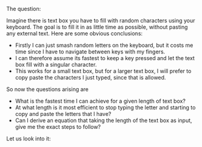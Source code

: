 The question:

Imagine there is text box you have to fill with random characters using your keyboard. The goal is to fill it in as little time as possible, without pasting any external text. Here are some obvious conclusions:
- Firstly I can just smash random letters on the keyboard, but it costs me time since I have to navigate between keys with my fingers.
- I can therefore assume its fastest to keep a key pressed and let the text box fill with a singular character. 
- This works for a small text box, but for a larger text box, I will prefer to copy paste the characters I just typed, since that is allowed.

So now the questions arising are
- What is the fastest time I can achieve for a given length of text box?
- At what length is it most efficient to stop typing the letter and starting to copy and paste the letters that I have?
- Can I derive an equation that taking the length of the text box as input, give me the exact steps to follow?

Let us look into it:
